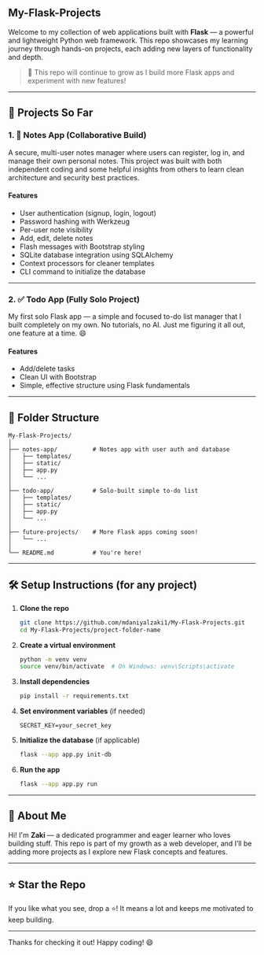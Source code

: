 ## My-Flask-Projects

Welcome to my collection of web applications built with **Flask** — a powerful and lightweight Python web framework. This repo showcases my learning journey through hands-on projects, each adding new layers of functionality and depth.

> 🔧 This repo will continue to grow as I build more Flask apps and experiment with new features!

---

## 🚀 Projects So Far

### 1. 📝 Notes App (Collaborative Build)
A secure, multi-user notes manager where users can register, log in, and manage their own personal notes. This project was built with both independent coding and some helpful insights from others to learn clean architecture and security best practices.

#### Features
- User authentication (signup, login, logout)
- Password hashing with Werkzeug
- Per-user note visibility
- Add, edit, delete notes
- Flash messages with Bootstrap styling
- SQLite database integration using SQLAlchemy
- Context processors for cleaner templates
- CLI command to initialize the database

---

### 2. ✅ Todo App (Fully Solo Project)
My first solo Flask app — a simple and focused to-do list manager that I built completely on my own. No tutorials, no AI. Just me figuring it all out, one feature at a time. 😄

#### Features
- Add/delete tasks
- Clean UI with Bootstrap
- Simple, effective structure using Flask fundamentals

---

## 📁 Folder Structure

```
My-Flask-Projects/
│
├── notes-app/          # Notes app with user auth and database
│   ├── templates/
│   ├── static/
│   ├── app.py
│   └── ...
│
├── todo-app/           # Solo-built simple to-do list
│   ├── templates/
│   ├── static/
│   ├── app.py
│   └── ...
│
├── future-projects/    # More Flask apps coming soon!
│   └── ...
│
└── README.md           # You're here!
```

---

## 🛠️ Setup Instructions (for any project)

1. **Clone the repo**
   ```bash
   git clone https://github.com/mdaniyalzaki1/My-Flask-Projects.git
   cd My-Flask-Projects/project-folder-name
   ```

2. **Create a virtual environment**
   ```bash
   python -m venv venv
   source venv/bin/activate  # On Windows: venv\Scripts\activate
   ```

3. **Install dependencies**
   ```bash
   pip install -r requirements.txt
   ```

4. **Set environment variables** (if needed)
   ```
   SECRET_KEY=your_secret_key
   ```

5. **Initialize the database** (if applicable)
   ```bash
   flask --app app.py init-db
   ```

6. **Run the app**
   ```bash
   flask --app app.py run
   ```

---

## 🙋 About Me

Hi! I'm **Zaki** — a dedicated programmer and eager learner who loves building stuff. This repo is part of my growth as a web developer, and I’ll be adding more projects as I explore new Flask concepts and features.

---

## ⭐ Star the Repo
If you like what you see, drop a ⭐! It means a lot and keeps me motivated to keep building.

---

Thanks for checking it out! Happy coding! 😄
```
